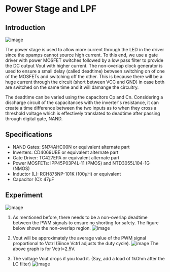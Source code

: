# Power Stage and LPF

## Introduction
![image](https://github.com/user-attachments/assets/aef75a6f-526e-44bf-abb8-b7b26c837c1a)

The power stage is used to allow more current through the LED in the driver since the opamps cannot source high current. To this end, we use a gate driver with power MOSFET switches followed by a low pass filter to provide the DC output Vout with higher current. The non-overlap clock generator is used to ensure a small delay (called deadtime) between switching on of one of the MOSFETs and switching off the other. This is because there will be a huge current through the circuit (short between VCC and GND) in case both are switched on the same time and it will damange the circuitry.

The deadtime can be varied using the capacitors Cp and Cn. Considering a discharge circuit of the capacitances with the inverter's resistance, it can create a time difference between the two inputs as to when they cross a threshold voltage which is effectively translated to deadtime after passing through digital gate, NAND.

## Specifications
- NAND Gates: SN74AHC00N or equivalent alternate part
- Inverters: CD4069UBE or equivalent alternate part
- Gate Driver: TC427EPA or equivalent alternate part
- Power MOSFETs: IPP45P03P4L-11 (PMOS) and NTD3055L104-1G (NMOS) 
- Inductor (L): RCH875NP-101K (100µH) or equivalent
- Capacitor (C): 47µF

## Experiment

![image](https://github.com/user-attachments/assets/0ffc4462-2484-4394-a7af-cef06efc185d)

1. As mentioned before, there needs to be a non-overlap deadtime between the PWM signals to ensure no shorting for safety. The figure below shows the non-overlap region.
![image](https://github.com/user-attachments/assets/6ed76f7f-2f3b-46d3-a2ba-ce7cf96ccc86)

2. Vout will be approximately the average value of the PWM signal proportional to Vctrl (Since Vctrl adjusts the duty cycle).
![image](https://github.com/user-attachments/assets/dcf1cd15-6f93-4c76-8d0d-15fb111221de)
The above graph is for Vctrl=2.5V.

3. The voltage Vout drops if you load it. (Say, add a load of 1kOhm after the LC filter)
![image](https://github.com/user-attachments/assets/0f67bdb9-9a4a-4148-8218-6e58cbe56199)

